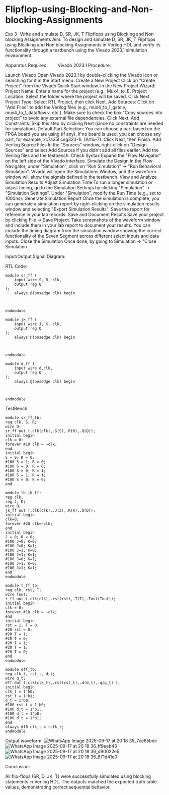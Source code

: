 # Flipflop-using-Blocking-and-Non-blocking-Assignments
Exp 3 -Write and simulate D, SR, JK, T Flipflops using Blocking and Non blocking Assignments
   Aim: To design and simulate D, SR, JK, T Flipflops using Blocking and Non blocking Assignments in Verilog HDL and verify its functionality through a testbench using the Vivado 2023.1 simulation environment.
   
  Apparatus Required:
  Vivado 2023.1
Procedure:

Launch Vivado Open Vivado 2023.1 by double-clicking the Vivado icon or searching for it in the Start menu. 
Create a New Project Click on "Create Project" from the Vivado Quick Start window. In the New Project Wizard: Project Name: Enter a name for the project (e.g., Mux4_to_1). 
Project Location: Select the folder where the project will be saved. Click Next. 
Project Type: Select RTL Project, then click Next. Add Sources: Click on "Add Files" to add the Verilog files (e.g., mux4_to_1_gate.v, mux4_to_1_dataflow.v, etc.). 
Make sure to check the box "Copy sources into project" to avoid any external file dependencies. 
Click Next.
Add Constraints: Skip this step by clicking Next (since no constraints are needed for simulation). 
Default Part Selection: You can choose a part based on the FPGA board you are using (if any). 
If no board is used, you can choose any part, for example, xc7a35ticsg324-1L (Artix-7). 
Click Next, then Finish.
Add Verilog Source Files In the "Sources" window, right-click on "Design Sources" and select Add Sources if you didn't add all files earlier.
Add the Verilog files and the testbench. 
Check Syntax Expand the "Flow Navigator" on the left side of the Vivado interface. 
Simulate the Design In the Flow Navigator, under "Simulation", click on "Run Simulation" → "Run Behavioral Simulation". 
Vivado will open the Simulations Window, and the waveform window will show the signals defined in the testbench. 
View and Analyze Simulation Results Adjust Simulation Time To run a longer simulation or adjust timing, go to the Simulation Settings by clicking "Simulation" → "Simulation Settings". Under "Simulation", modify the Run Time (e.g., set to 1000ns).
Generate Simulation Report Once the simulation is complete, you can generate a simulation report by right-clicking on the simulation results window and selecting "Export Simulation Results".
Save the report for reference in your lab records. Save and Document Results Save your project by clicking File → Save Project.
Take screenshots of the waveform window and include them in your lab report to document your results. 
You can include the timing diagram from the simulation window showing the correct functionality of the Seven Segment across different select inputs and data inputs. 
Close the Simulation Once done, by going to Simulation → "Close Simulation

Input/Output Signal Diagram:


RTL Code:
```
module sr_ff (
    input wire S, R, clk,
    output reg Q
);
    always @(posedge clk) begin



endmodule
```
```
module jk_ff (
    input wire J, K, clk,
    output reg Q
);
    always @(posedge clk) begin



endmodule
```
```
module d_ff (
    input wire d,clk,
    output reg Q
);
    always @(posedge clk) begin



endmodule
```

TestBench:
```
module sr_ff_tb;
reg clk, S, R;
wire Q;
sr_ff uut (.clk(clk),.S(S),.R(R),.Q(Q));
initial begin
clk = 0;
forever #10 clk = ~clk;
end
initial begin
S = 0; R = 0;
#100 S = 1; R = 0;
#100 S = 0; R = 0;
#100 S = 0; R = 1;
#100 S = 1; R = 1;
#100 S = 0; R = 0;
end

```
```
module tb_jk_ff;
reg clk;
reg J, K;
wire Q;
jk_ff uut (.clk(clk),.J(J),.K(K),.Q(Q));
initial begin
clk=0;
forever #20 clk=~clk;
end
initial begin
J = 0; K = 0;
#100 J=0; K=0;
#100 J=0; K=1;
#100 J=1; K=0;
#100 J=1; K=1;
#100 J=0; K=1;
#100 J=1; K=0;
#100 J=1; K=1;
end
endmodule
```
```
module t_ff_tb;
reg clk, rst, T;
wire Tout;
t_ff uut (.clk(clk),.rst(rst),.T(T),.Tout(Tout));
initial begin
clk = 0;
forever #10 clk = ~clk;
end
initial begin
rst = 1; T = 0;
#20 rst = 0;
#20 T = 1;
#20 T = 0;
#20 T = 1;
#20 T = 1;
#20 T = 0;
end
endmodule
```
```
module dff_tb;
reg clk_t, rst_t, d_t;
wire q_t;
dff dut (.clk(clk_t),.rst(rst_t),.d(d_t),.q(q_t) );
initial begin
clk_t = 1'b0;
rst_t = 1'b1;
d_t = 1'b0;
#100 rst_t = 1'b0;
#100 d_t = 1'b1;
#100 d_t = 1'b0;
#100 d_t = 1'b1;
end
always #10 clk_t = ~clk_t;
endmodule
```
Output waveform:
![WhatsApp Image 2025-09-17 at 20 18 35_7ce85bdc](https://github.com/user-attachments/assets/8b80e4dc-d5f0-4559-9909-e87482dc69e1)
![WhatsApp Image 2025-09-17 at 20 18 36_ff9eeb43](https://github.com/user-attachments/assets/cddf19a0-3574-4015-8b3f-ac531ecd767c)
![WhatsApp Image 2025-09-17 at 20 18 36_d90022e5](https://github.com/user-attachments/assets/cab46979-d38f-4545-a621-8c256fbfb8ae)
![WhatsApp Image 2025-09-17 at 20 18 36_871d41e0](https://github.com/user-attachments/assets/938ebba2-3b45-44df-905c-a3d01d68a750)

Conclusion:

All flip-flops (SR, D, JK, T) were successfully simulated using blocking statements in Verilog HDL. The outputs matched the expected truth table values, demonstrating correct sequential behavior.
